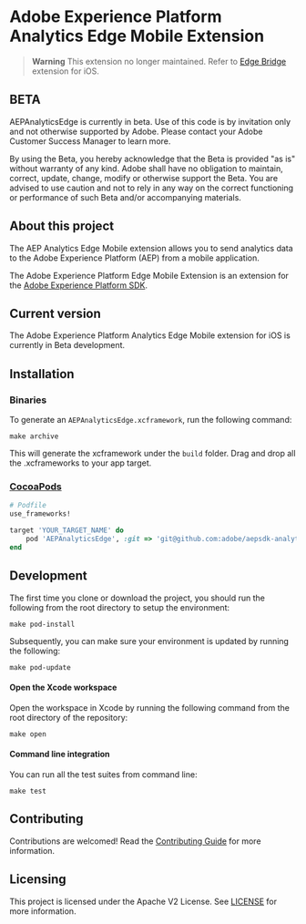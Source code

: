 # Adobe Experience Platform Analytics Edge Mobile Extension

> **Warning**
This extension no longer maintained. Refer to [Edge Bridge](https://github.com/adobe/aepsdk-edgebridge-ios) extension for iOS. 

## BETA

AEPAnalyticsEdge is currently in beta. Use of this code is by invitation only and not otherwise supported by Adobe. Please contact your Adobe Customer Success Manager to learn more.

By using the Beta, you hereby acknowledge that the Beta is provided "as is" without warranty of any kind. Adobe shall have no obligation to maintain, correct, update, change, modify or otherwise support the Beta. You are advised to use caution and not to rely in any way on the correct functioning or performance of such Beta and/or accompanying materials.

## About this project

The AEP Analytics Edge Mobile extension allows you to send analytics data to the Adobe Experience Platform (AEP) from a mobile application.

The Adobe Experience Platform Edge Mobile Extension is an extension for the [Adobe Experience Platform SDK](https://github.com/Adobe-Marketing-Cloud/acp-sdks).

## Current version
The Adobe Experience Platform Analytics Edge Mobile extension for iOS is currently in Beta development.

## Installation

### Binaries

To generate an `AEPAnalyticsEdge.xcframework`, run the following command:

```
make archive
```

This will generate the xcframework under the `build` folder. Drag and drop all the .xcframeworks to your app target.

### [CocoaPods](https://guides.cocoapods.org/using/using-cocoapods.html)

```ruby
# Podfile
use_frameworks!

target 'YOUR_TARGET_NAME' do
    pod 'AEPAnalyticsEdge', :git => 'git@github.com:adobe/aepsdk-analyticsedge-ios.git', :branch => 'main'	
end
```

## Development

The first time you clone or download the project, you should run the following from the root directory to setup the environment:

~~~
make pod-install
~~~

Subsequently, you can make sure your environment is updated by running the following:

~~~
make pod-update
~~~

#### Open the Xcode workspace
Open the workspace in Xcode by running the following command from the root directory of the repository:

~~~
make open
~~~

#### Command line integration

You can run all the test suites from command line:

~~~
make test
~~~

## Contributing

Contributions are welcomed! Read the [Contributing Guide](./.github/CONTRIBUTING.md) for more information.

## Licensing

This project is licensed under the Apache V2 License. See [LICENSE](LICENSE) for more information.
